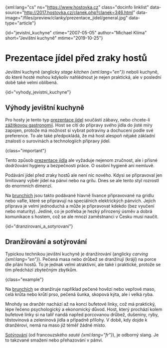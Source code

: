 
{xml:lang="cs" ns="https://www.hostovka.cz" class="docinfo linklist" data-source="http://2017.hostovka.cz/clanek.php?clanek=346.html" data-image="/files/preview/clanky/prezentace_jidel/general.jpg" data-type="article"}

{id="jevistni_kuchyne" ctime="2007-05-05" author="Michael Klíma" short="Jevištní kuchyně" mtime="2019-10-25"}

# Prezentace jídel před zraky hostů

Jevištní kuchyně (anglicky _stage kitchen {xml:lang="en"}_) neboli kuchyně, do které hosté mohou kdykoliv nahlédnout je nejen praktická, ale v poslední době také velmi oblíbená.

{id="vyhody\_jevistni\_kuchyne"}

## Výhody jevištní kuchyně

Pro hosty je tento typ [prezentace jídel][1] součástí zábavy, nebo chcete-li [zážitkovou gastronomií][2]. Host se cítí do přípravy svého jídla do jisté míry zapojen, protože má možnost si vybrat potraviny a dochucení podle své preference. To ale také předpokládá, že má host alespoň nějaké základní znalosti o surovinách a technologiích přípravy jídel.

{class="important"}

Tento způsob [prezentace jídla][1] ale vyžaduje nejenom zručnost, ale i přísné dodržování hygieny a bezpečnosti práce. O osobní hygieně ani nemluvě.

Podávání jídel před zraky hostů ale není nic nového. Kdysi se připravoval jen limitovaný výběr jídel na pánvi nebo na grilu. Dnes se ale tento styl rozrostl do enormních dimenzí.

Na [brunchích][3] jsou takto podávané hlavně lívance připravované na gridlu nebo vafle, které se připravují na speciálních elektrických pánvích. Jejich příprava je velmi jednoduchá a může je připravovat kdekdo (bez vyučení nebo maturity). Jediné, co je potřeba je hezký přirozený úsměv a dobrá komunikace s hostem, což se ale mnozí zaměstnanci v Česku musí naučit.

{id="dranzirovani\_a\_sotyrovani"}

## Dranžírování a sotýrování

Typickou technikou jevištní kuchyně je dranžírování (anglicky _carving {xml:lang="en"}_). Pečená masa nebo drůbež se dranžírují (krájí) na porce dle přání hostů. To je jednak velmi atraktivní, ale také i praktické, protože se tím předchází zbytečným zbytkům.

{class="example"}

Na [brunchích][3] se dranžíruje například pečené hovězí nebo vepřové maso, celá krůta nebo krůtí prso, pečená šunka, skopová kýta, ale i velká ryba.

Mnohdy se dranžér nachází až na konci bufetové linky, což má praktický, lépe řečeno psychologický a ekonomický důvod. Host, který prochází kolem bufetové linky si na talíř nandá napřed porcovanou drůbež, dušeniny, ryby, těstovinová a zeleninová jídla a případně přílohy. V době, kdy dojde k dranžérovi, nemá na maso již téměř žádné místo.

[Sotýrování][4] (od francouzského _sauté {xml:lang="fr"}_), je odborný slang. Je to takzvané smažení nebo přehazování v pánvi.

 [1]: /prezentace_jidel
 [2]: /modni_pojmy
 [3]: /brunch
 [4]: /sotyrovani

